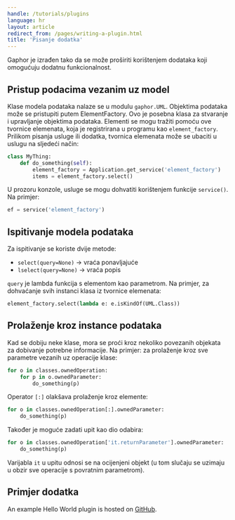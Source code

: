 ```yaml
---
handle: /tutorials/plugins
language: hr
layout: article
redirect_from: /pages/writing-a-plugin.html
title: 'Pisanje dodatka'
---
```


Gaphor je izrađen tako da se može proširiti korištenjem dodataka koji
omogućuju dodatnu funkcionalnost.

## Pristup podacima vezanim uz model

Klase modela podataka nalaze se u modulu `gaphor.UML`. Objektima podataka
može se pristupiti putem ElementFactory. Ovo je posebna klasa za stvaranje i
upravljanje objektima podataka. Elementi se mogu tražiti pomoću ove tvornice
elemenata, koja je registrirana u programu kao `element_factory`. Prilikom
pisanja usluge ili dodatka, tvornica elemenata može se ubaciti u uslugu na
sljedeći način:

```python
class MyThing:
    def do_something(self):
        element_factory = Application.get_service('element_factory')
        items = element_factory.select()
```

U prozoru konzole, usluge se mogu dohvatiti korištenjem funkcije
`service()`. Na primjer:

```python
ef = service('element_factory')
```

## Ispitivanje modela podataka

Za ispitivanje se koriste dvije metode:

-   `select(query=None)` -> vraća ponavljajuće
-   `lselect(query=None)` -> vraća popis

`query` je lambda funkcija s elementom kao parametrom. Na primjer, za
dohvaćanje svih instanci klasa iz tvornice elemenata:

```python
element_factory.select(lambda e: e.isKindOf(UML.Class))
```

## Prolaženje kroz instance podataka

Kad se dobiju neke klase, mora se proći kroz nekoliko povezanih objekata za
dobivanje potrebne informacije. Na primjer: za prolaženje kroz sve parametre
vezanih uz operacije klase:

```python
for o in classes.ownedOperation:
    for p in o.ownedParameter:
        do_something(p)
```

Operator `[:]` olakšava prolaženje kroz elemente:

```python
for o in classes.ownedOperation[:].ownedParameter:
    do_something(p)
```

Također je moguće zadati upit kao dio odabira:

```python
for o in classes.ownedOperation['it.returnParameter'].ownedParameter:
    do_something(p)
```

Varijabla `it` u upitu odnosi se na ocijenjeni objekt (u tom slučaju se
uzimaju u obzir sve operacije s povratnim parametrom).

## Primjer dodatka

An example Hello World plugin is hosted on
[GitHub](https://github.com/gaphor/gaphor.plugins.helloworld).
